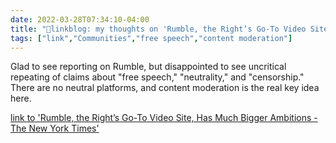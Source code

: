 ```yaml
---
date: 2022-03-28T07:34:10-04:00
title: "🔗linkblog: my thoughts on 'Rumble, the Right’s Go-To Video Site, Has Much Bigger Ambitions - The New York Times'"
tags: ["link","Communities","free speech","content moderation"]
---
```

Glad to see reporting on Rumble, but disappointed to see uncritical repeating of claims about "free speech," "neutrality," and "censorship." There are no neutral platforms, and content moderation is the real key idea here.
 
[link to 'Rumble, the Right’s Go-To Video Site, Has Much Bigger Ambitions - The New York Times'](https://www.nytimes.com/2022/03/28/business/media/rumble-social-media-conservatives-videos.html)
